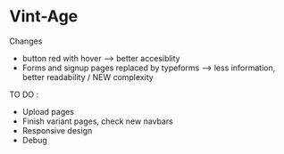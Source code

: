 # Vint-Age

Changes
+ button red with hover --> better accesiblity 
+ Forms and signup pages replaced by typeforms --> less information, better readability / NEW complexity

TO DO :
- Upload pages
- Finish variant pages, check new navbars
- Responsive design
- Debug
